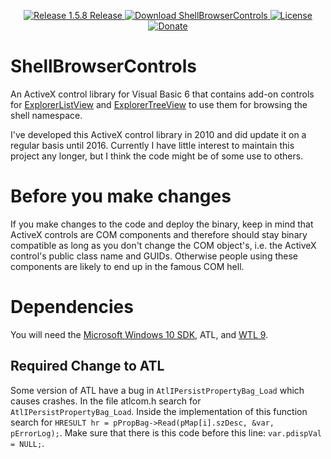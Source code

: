 <p align=center>
  <a href="https://github.com/TimoKunze/ShellBrowserControls/releases/tag/1.5.8">
    <img alt="Release 1.5.8 Release" src="https://img.shields.io/badge/release-1.5.8-0688CB.svg">
  </a>
  <a href="https://github.com/TimoKunze/ShellBrowserControls/releases">
    <img alt="Download ShellBrowserControls" src="https://img.shields.io/badge/download-latest-0688CB.svg">
  </a>
  <a href="https://github.com/TimoKunze/ShellBrowserControls/blob/master/LICENSE">
    <img alt="License" src="https://img.shields.io/badge/license-MIT-0688CB.svg">
  </a>
  <a href="https://www.paypal.com/xclick/business=TKunze71216%40gmx.de&item_name=ShellBrowserControls&no_shipping=1&tax=0&currency_code=EUR">
    <img alt="Donate" src="https://img.shields.io/badge/%24-donate-E44E4A.svg">
  </a>
</p>

# ShellBrowserControls
An ActiveX control library for Visual Basic 6 that contains add-on controls for [ExplorerListView](https://github.com/TimoKunze/ExplorerListView) and [ExplorerTreeView](https://github.com/TimoKunze/ExplorerTreeView) to use them for browsing the shell namespace.

I've developed this ActiveX control library in 2010 and did update it on a regular basis until 2016. Currently I have little interest to maintain this project any longer, but I think the code might be of some use to others.

# Before you make changes
If you make changes to the code and deploy the binary, keep in mind that ActiveX controls are COM components and therefore should stay binary compatible as long as you don't change the COM object's, i.e. the ActiveX control's public class name and GUIDs. Otherwise people using these components are likely to end up in the famous COM hell.

# Dependencies
You will need the [Microsoft Windows 10 SDK](https://developer.microsoft.com/en-us/windows/downloads/windows-10-sdk), ATL, and [WTL 9](https://sourceforge.net/projects/wtl/).

## Required Change to ATL
Some version of ATL have a bug in ```AtlIPersistPropertyBag_Load``` which causes crashes. In the file atlcom.h search for ```AtlIPersistPropertyBag_Load```. Inside the implementation of this function search for ```HRESULT hr = pPropBag->Read(pMap[i].szDesc, &var, pErrorLog);```. Make sure that there is this code before this line: ```var.pdispVal = NULL;```.
